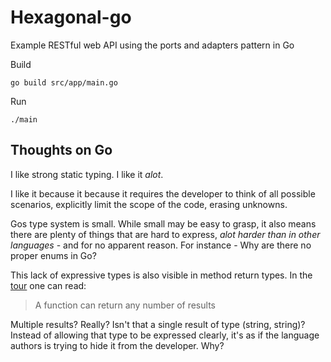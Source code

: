 # Hexagonal-go
Example RESTful web API using the ports and adapters pattern in Go

Build
```console
go build src/app/main.go
```

Run 
```
./main
```

## Thoughts on Go
I like strong static typing. I like it _alot_.

I like it because it because it requires the developer to think of all possible scenarios, explicitly limit the scope of the code, erasing unknowns.

Gos type system is small. While small may be easy to grasp, it also means there are plenty of things that are hard to express, _alot harder than in other languages_ - and for no apparent reason. For instance - Why are there no proper enums in Go?

This lack of expressive types is also visible in method return types. In the [tour](https://go.dev/tour/basics/6) one can read:
>  A function can return any number of results

Multiple results? Really? Isn't that a single result of type (string, string)? Instead of allowing that type to be expressed clearly, it's as if the language authors is trying to hide it from the developer. Why?
